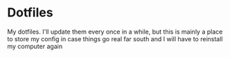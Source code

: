 # Dotfiles
My dotfiles. I'll update them every once in a while, but this is mainly a place to store my config in case things go real far south and I will have to reinstall my computer again
